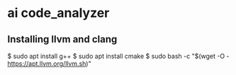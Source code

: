 # ai code_analyzer

## Installing llvm and clang

$ sudo apt install g++
$ sudo apt install cmake
$ sudo bash -c "$(wget -O - https://apt.llvm.org/llvm.sh)"
